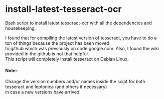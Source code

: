 # install-latest-tesseract-ocr
Bash script to install latest tesseract-ocr with all the dependencies and housekeeping.

I found that for compiling the latest version of tesseract, you have to do a ton of things because the project has been moved  
to github which was previously on code.google.com. Also, I found the wiki provided in the github is not that helpful.  
This script will completely install tesseract on Debian Linux.  

#### Note:
Change the version numbers and/or names inside the scipt for both tesseract and leptonica (and others if necessary)  
in case a new versions have arrived.
